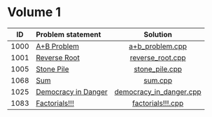 # Volume 1

|  ID  |                         Problem statement                                |                Solution                              |
|:----:|:-------------------------------------------------------------------------|:----------------------------------------------------:|
| 1000 | [A+B Problem](http://acm.timus.ru/problem.aspx?space=1&num=1000)         | [a+b_problem.cpp](./a+b_problem.cpp)                 |
| 1001 | [Reverse Root](http://acm.timus.ru/problem.aspx?space=1&num=1001)        | [reverse_root.cpp](./reverse_root.cpp)               |
| 1005 | [Stone Pile](http://acm.timus.ru/problem.aspx?space=1&num=1005)          | [stone_pile.cpp](./stone_pile.cppp)                  |
| 1068 | [Sum](http://acm.timus.ru/problem.aspx?space=1&num=1068)                 | [sum.cpp](./sum.cpp)                                 |
| 1025 | [Democracy in Danger](http://acm.timus.ru/problem.aspx?space=1&num=1025) | [democracy_in_danger.cpp](./democracy_in_danger.cpp) |
| 1083 | [Factorials!!!](http://acm.timus.ru/problem.aspx?space=1&num=1083)       | [factorials!!!.cpp](./factorials!!!.cpp)             |

